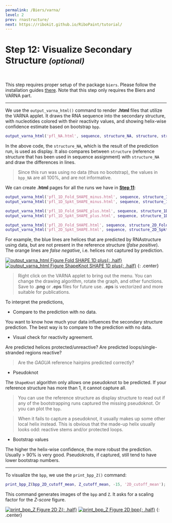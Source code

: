 ```yaml
---
permalink: /Biers/varna/
level: 2
prev: rnastructure/
next: https://ribokit.github.io/RiboPaint/tutorial/
---
```


# Step 12: Visualize Secondary Structure _<small>(optional)</small>_

<br/>

This step requires proper setup of the package `biers`. Please follow the installation guides [there](/Biers/install). Note that this step only requires the Biers and VARNA part.

<hr/>

We use the `output_varna_html()` command to render **.html** files that utilize the VARNA applet. It draws the RNA sequence into the secondary structure, with nucleotides colored with their reactivity values, and showing helix-wise confidence estimate based on bootstrap `bpp`.

```matlab
output_varna_html('pfl_NA.html', sequence, structure_NA, structure, structure_NA, offset, [], [], [], bpp_NA);
```

In the above code, the `structure_NA`, which is the result of the prediction run, is used as display. It also compares between `structure` (reference structure that has been used in sequence assignment) with `structure_NA` and draw the differences in lines. 

> Since this run was using no data (thus no bootstrap), the values in `bpp_NA` are all 100%, and are not informative.

We can create **.html** pages for all the runs we have in [**Step 11**](../rnastructure/):

```matlab
output_varna_html('pfl_1D_Fold_SHAPE_minus.html', sequence, structure_1D_Fold_SHAPE_minus, structure, structure_1D_Fold_SHAPE_minus, offset, [], [], [d_SHAPE_minus; zeros(20, 1)], bpp_1D_Fold_SHAPE_minus);
output_varna_html('pfl_1D_Spkt_SHAPE_minus.html', sequence, structure_1D_Spkt_SHAPE_minus, structure, structure_1D_Spkt_SHAPE_minus, offset, [], [], [d_SHAPE_minus; zeros(20, 1)], bpp_1D_Spkt_SHAPE_minus);

output_varna_html('pfl_1D_Fold_SHAPE_plus.html', sequence, structure_1D_Fold_SHAPE_plus, structure, structure_1D_Fold_SHAPE_plus, offset, [], [], [d_SHAPE_plus; zeros(20, 1)], bpp_1D_Fold_SHAPE_plus);
output_varna_html('pfl_1D_Spkt_SHAPE_plus.html', sequence, structure_1D_Spkt_SHAPE_plus, structure, structure_1D_Spkt_SHAPE_plus, offset, [], [], [d_SHAPE_plus; zeros(20, 1)], bpp_1D_Spkt_SHAPE_plus);

output_varna_html('pfl_2D_Fold_SHAPE.html', sequence, structure_2D_Fold_SHAPE, structure, structure_2D_Fold_SHAPE, offset, [], [], [], bpp_2D_Fold_SHAPE);
output_varna_html('pfl_2D_Spkt_SHAPE.html', sequence, structure_2D_Spkt_SHAPE, structure, structure_2D_Spkt_SHAPE, offset, [], [], [], bpp_2D_Spkt_SHAPE);
```

For example, the blue lines are helices that are predicted by RNAstructure using data, but are not present in the reference structure (_false positive_). The orange lines are _false negative_, i.e. helices not captured by prediction.

[![output_varna_html Figure Fold SHAPE 1D plus](/biers/res/pfl_1D_pred_Fold_SHAPE_plus.png "output_varna_html Figure Fold SHAPE 1D plus"){: .half}](/biers/res/pfl_1D_pred_Fold_SHAPE_plus.png)
[![output_varna_html Figure ShapeKnot SHAPE 1D plus](/biers/res/pfl_1D_pred_Spkt_SHAPE_plus.png "output_varna_html Figure ShapeKnot SHAPE 1D plus"){: .half}](/biers/res/pfl_1D_pred_Spkt_SHAPE_plus.png)
{: .center}

> Right click on the VARNA applet to bring out the menu. You can change the drawing algorithm, rotate the graph, and other functions. Save to **.png** or **.eps** files for future use. **.eps** is vectorized and more suitable for publications.

To interpret the predictions,

* Compare to the prediction with no data.

You want to know how much your data influences the secondary structure prediction. The best way is to compare to the prediction with no data.

* Visual check for reactivity agreement.

Are predicted helices protected/unreactive? Are predicted loops/single-stranded regions reactive? 

> Are the _GAGUA_ reference hairpins predicted correctly?

* Pseudoknot

The `ShapeKnot` algorithm only allows one pseudoknot to be predicted. If your reference structure has more than 1, it cannot capture all. 

> You can use the reference structure as display structure to read out if any of the bootstrapping runs captured the missing pseudoknot. Or you can plot the `bpp`.

> When it fails to capture a pseudoknot, it usually makes up some other local helix instead. This is obvious that the made-up helix usually looks odd: reactive stems and/or protected loops.

* Bootstrap values

The higher the helix-wise confidence, the more robust the prediction. Usually > 90% is very good. Pseudoknots, if captured, still tend to have lower bootstrap numbers.

<hr/>

To visualize the `bpp`, we use the `print_bpp_Z()` command:

```matlab
print_bpp_Z(bpp_2D_cutoff_mean, Z_cutoff_mean, -15, '2D_cutoff_mean');
```

This command generates images of the `bpp` and `Z`. It asks for a scaling factor for the _Z-score_ figure. 

[![print_bpp_Z Figure 2D Z](/biers/res/pfl_2D_pred_Z_2D_cutoff_mean.png "print_bpp_Z Figure 2D Z"){: .half}](/biers/res/pfl_2D_pred_Z_2D_cutoff_mean.png)
[![print_bpp_Z Figure 2D bpp](/biers/res/pfl_2D_pred_bpp_2D_cutoff_mean.png "print_bpp_Z Figure 2D bpp"){: .half}](/biers/res/pfl_2D_pred_bpp_2D_cutoff_mean.png)
{: .center}
